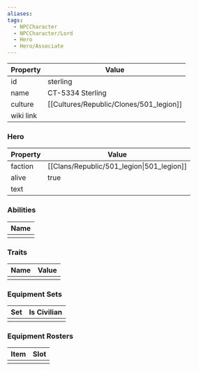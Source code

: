 ```yaml
---
aliases: 
tags:
  - NPCCharacter
  - NPCCharacter/Lord
  - Hero
  - Hero/Associate
---
```


| Property  | Value            |
| :-------- | ---------------- |
| id        | sterling         |
| name      | CT-5334 Sterling |
| culture   | [[Cultures/Republic/Clones/501_legion]]   |
| wiki link |                  |
### Hero
| Property | Value                                     |
| -------- | ----------------------------------------- |
| faction  | [[Clans/Republic/501_legion\|501_legion]] |
| alive    | true                                      |
| text     |                                           |

### Abilities
| Name |
| :--: |
|      |

### Traits
| Name | Value |
| ---- | ----- |
|      |       |

### Equipment Sets
| Set | Is Civilian |
| --- | ----------- |
|     |             |

### Equipment Rosters
| Item | Slot |
| ---- | ---- |
|      |      |
